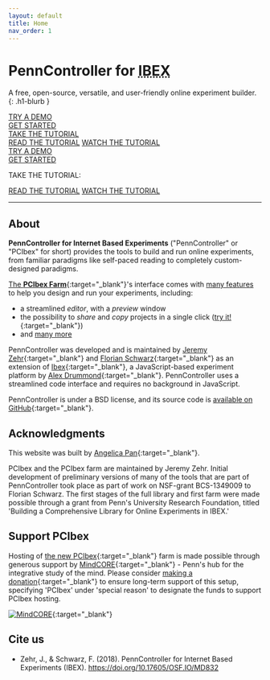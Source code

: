 ```yaml
---
layout: default
title: Home
nav_order: 1
---
```


# PennController for <abbr title="Internet Based Experiments">IBEX</abbr>

A free, open-source, versatile, and user-friendly online experiment builder.
{: .h1-blurb }

<div class="desktop-only flex-row-wrap mt-4">
  <div>
    <a href="https://farm.pcibex.net/r/AeTXMk/" class="btn btn-purple" target="_blank">TRY A DEMO</a>
  </div>
  <div>
    <a href="{{site.baseurl}}/core-concepts" class="btn" target="_blank">GET STARTED</a>
  </div>
  <div>
    <a href="{{site.baseurl}}/basic-tutorial" class="btn" target="_blank">TAKE THE TUTORIAL</a>
    <div class="btn-overlay">
      <a class="btn" href="/basic-tutorial" target="_blank">READ THE TUTORIAL</a>
      <a class="btn" href="https://youtu.be/KuYHiZJmTUw" target="_blank">WATCH THE TUTORIAL</a>
    </div>
  </div>
</div>

<div class="mobile-only flex-column-wrap">
  <div class="centered-100 py-2">
    <a href="https://farm.pcibex.net/r/AeTXMk/" class="btn btn-purple" target="_blank">TRY A DEMO</a>
  </div>
  <div class="centered-100 py-2">
    <a href="{{site.baseurl}}/core-concepts" class="btn" target="_blank">GET STARTED</a>
  </div>
  <div class="centered-100 py-2">
    <p>TAKE THE TUTORIAL:</p>
    <div>
      <a class="btn" href="/basic-tutorial" target="_blank">READ THE TUTORIAL</a>
      <a class="btn" href="https://youtu.be/KuYHiZJmTUw" target="_blank">WATCH THE TUTORIAL</a>
    </div>
  </div>
</div>

---

## About

**PennController for Internet Based Experiments** ("PennController" or "PCIbex"
for short) provides the tools to build and run online experiments, from familiar
paradigms like self-paced reading to completely custom-designed paradigms.
<!-- Experiments can be uploaded to or imported from GitHub, making it easy to 
collaborate and share experiments.-->

[The **PCIbex Farm**](https://farm.pcibex.net/){:target="_blank"}'s interface comes with [many features]({{site.baseurl}}/announcements/2021-01-22-new-pcibex-farm/)
to help you design and run your experiments, including:
+ a streamlined *editor*, with a *preview* window
+ the possibility to *share* and *copy* projects in a single click ([try it!](https://farm.pcibex.net/r/QuFrkC/){:target="_blank"})
+ and [many more]({{site.baseurl}}/announcements/2021-01-22-new-pcibex-farm/)

PennController was developed and is maintained by
[Jeremy Zehr](https://jeremyzehr.github.io/){:target="_blank"}
and [Florian Schwarz](https://www.florianschwarz.net/){:target="_blank"}
as an extension of
[Ibex](https://ibex.spellout.net/){:target="_blank"},
a JavaScript-based experiment platform by [Alex Drummond](https://adrummond.net/){:target="_blank"}.
PennController uses a streamlined code interface and requires no background in JavaScript.

PennController is under a BSD license, and its source code is
[available on GitHub](https://github.com/PennController/penncontroller){:target="_blank"}.

## Acknowledgments

This website was built by [Angelica Pan](https://angelica-pan.com){:target="_blank"}.

PCIbex and the PCIbex farm are maintained by Jeremy Zehr. Initial development of preliminary versions of many of the tools that are part of PennController took place as part of work on NSF-grant BCS-1349009 to Florian Schwarz. The first stages of the full library and first farm were made possible through a grant from Penn's University Research Foundation, titled 'Building a Comprehensive Library for Online Experiments in IBEX.'

## Support PCIbex

Hosting of [the new PCIbex](https://farm.pcibex.net/){:target="_blank"} farm is made possible through generous support by [MindCORE](https://mindcore.sas.upenn.edu/){:target="_blank"} - Penn's hub for the integrative study of the mind. Please consider [making a donation](https://giving.apps.upenn.edu/fund?program=SAS&fund=630307){:target="_blank"} to ensure long-term support of this setup, specifying 'PCIbex' under 'special reason' to designate the funds to support PCIbex hosting.

[![MindCORE]({{site.baseurl}}/assets/images/mindCORE_Logo_FINAL_Color.png)](https://mindcore.sas.upenn.edu/){:target="_blank"}


## Cite us

+ Zehr, J., & Schwarz, F. (2018). PennController for Internet Based Experiments (IBEX). https://doi.org/10.17605/OSF.IO/MD832
